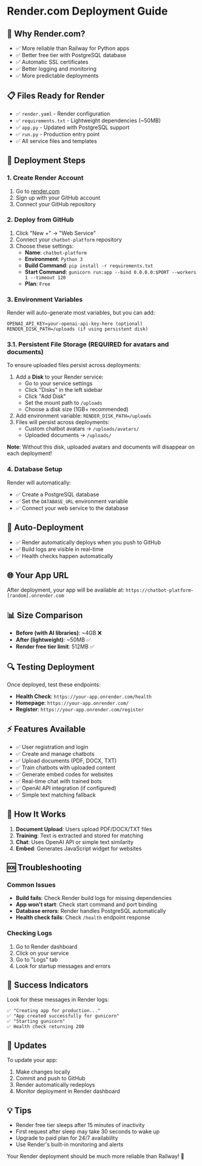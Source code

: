 # Render.com Deployment Guide

## 🚀 **Why Render.com?**
- ✅ More reliable than Railway for Python apps
- ✅ Better free tier with PostgreSQL database
- ✅ Automatic SSL certificates
- ✅ Better logging and monitoring
- ✅ More predictable deployments

## 📋 **Files Ready for Render**
- ✅ `render.yaml` - Render configuration
- ✅ `requirements.txt` - Lightweight dependencies (~50MB)
- ✅ `app.py` - Updated with PostgreSQL support
- ✅ `run.py` - Production entry point
- ✅ All service files and templates

## 🔧 **Deployment Steps**

### **1. Create Render Account**
1. Go to [render.com](https://render.com)
2. Sign up with your GitHub account
3. Connect your GitHub repository

### **2. Deploy from GitHub**
1. Click "New +" → "Web Service"
2. Connect your `chatbot-platform` repository
3. Choose these settings:
   - **Name**: `chatbot-platform`
   - **Environment**: `Python 3`
   - **Build Command**: `pip install -r requirements.txt`
   - **Start Command**: `gunicorn run:app --bind 0.0.0.0:$PORT --workers 1 --timeout 120`
   - **Plan**: `Free`

### **3. Environment Variables**
Render will auto-generate most variables, but you can add:
```
OPENAI_API_KEY=your-openai-api-key-here (optional)
RENDER_DISK_PATH=/uploads (if using persistent disk)
```

### **3.1. Persistent File Storage (REQUIRED for avatars and documents)**
To ensure uploaded files persist across deployments:
1. Add a **Disk** to your Render service:
   - Go to your service settings
   - Click "Disks" in the left sidebar
   - Click "Add Disk"
   - Set the mount path to `/uploads`
   - Choose a disk size (1GB+ recommended)
2. Add environment variable: `RENDER_DISK_PATH=/uploads`
3. Files will persist across deployments:
   - Custom chatbot avatars → `/uploads/avatars/`
   - Uploaded documents → `/uploads/`

**Note**: Without this disk, uploaded avatars and documents will disappear on each deployment!

### **4. Database Setup**
Render will automatically:
- ✅ Create a PostgreSQL database
- ✅ Set the `DATABASE_URL` environment variable
- ✅ Connect your web service to the database

## 🔄 **Auto-Deployment**
- ✅ Render automatically deploys when you push to GitHub
- ✅ Build logs are visible in real-time
- ✅ Health checks happen automatically

## 🌐 **Your App URL**
After deployment, your app will be available at:
`https://chatbot-platform-[random].onrender.com`

## 📊 **Size Comparison**
- **Before (with AI libraries)**: ~4GB ❌
- **After (lightweight)**: ~50MB ✅
- **Render free tier limit**: 512MB ✅

## 🔍 **Testing Deployment**
Once deployed, test these endpoints:
- **Health Check**: `https://your-app.onrender.com/health`
- **Homepage**: `https://your-app.onrender.com/`
- **Register**: `https://your-app.onrender.com/register`

## ⚡ **Features Available**
- ✅ User registration and login
- ✅ Create and manage chatbots
- ✅ Upload documents (PDF, DOCX, TXT)
- ✅ Train chatbots with uploaded content
- ✅ Generate embed codes for websites
- ✅ Real-time chat with trained bots
- ✅ OpenAI API integration (if configured)
- ✅ Simple text matching fallback

## 🔧 **How It Works**
1. **Document Upload**: Users upload PDF/DOCX/TXT files
2. **Training**: Text is extracted and stored for matching
3. **Chat**: Uses OpenAI API or simple text similarity
4. **Embed**: Generates JavaScript widget for websites

## 🆘 **Troubleshooting**

### **Common Issues**
- **Build fails**: Check Render build logs for missing dependencies
- **App won't start**: Check start command and port binding
- **Database errors**: Render handles PostgreSQL automatically
- **Health check fails**: Check `/health` endpoint response

### **Checking Logs**
1. Go to Render dashboard
2. Click on your service
3. Go to "Logs" tab
4. Look for startup messages and errors

## 🎯 **Success Indicators**
Look for these messages in Render logs:
```
✅ "Creating app for production..."
✅ "App created successfully for gunicorn"
✅ "Starting gunicorn"
✅ Health check returning 200
```

## 🔄 **Updates**
To update your app:
1. Make changes locally
2. Commit and push to GitHub
3. Render automatically redeploys
4. Monitor deployment in Render dashboard

## 💡 **Tips**
- Render free tier sleeps after 15 minutes of inactivity
- First request after sleep may take 30 seconds to wake up
- Upgrade to paid plan for 24/7 availability
- Use Render's built-in monitoring and alerts

Your Render deployment should be much more reliable than Railway! 🎉 